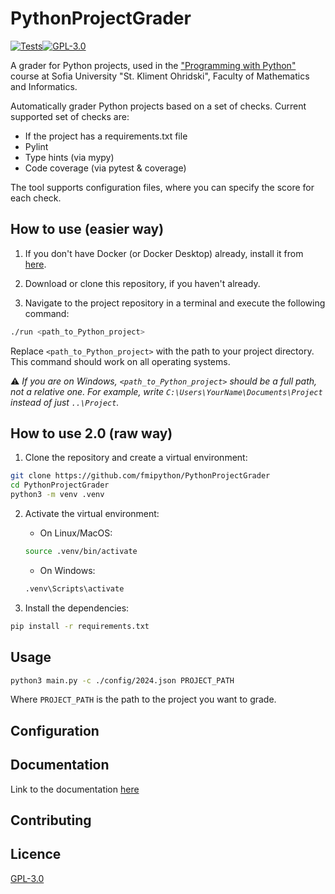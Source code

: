 # PythonProjectGrader

[![Tests](https://github.com/fmipython/PythonProjectGrader/actions/workflows/tests.yml/badge.svg?branch=main)](https://github.com/fmipython/PythonProjectGrader/actions/workflows/tests.yml)[![GPL-3.0](https://img.shields.io/badge/license-GPL_3.0-blue.svg)](https://github.com/lyubolp/slightly-better-cut/blob/main/LICENSE)

A grader for Python projects, used in the ["Programming with Python"](https://github.com/fmipython) course at Sofia University "St. Kliment Ohridski", Faculty of Mathematics and Informatics.

Automatically grader Python projects based on a set of checks.
Current supported set of checks are:

- If the project has a requirements.txt file
- Pylint
- Type hints (via mypy)
- Code coverage (via pytest & coverage)

The tool supports configuration files, where you can specify the score for each check.


## How to use (easier way)

1. If you don't have Docker (or Docker Desktop) already, install it from [here](https://docs.docker.com/get-docker).

2. Download or clone this repository, if you haven't already.

3. Navigate to the project repository in a terminal and execute the following command:

```bash
./run <path_to_Python_project>
```

Replace `<path_to_Python_project>` with the path to your project directory. This command should work on all operating systems.

⚠️ *If you are on Windows, `<path_to_Python_project>` should be a full path, not a relative one. For example, write `C:\Users\YourName\Documents\Project` instead of just `..\Project`.*


## How to use 2.0 (raw way)

1. Clone the repository and create a virtual environment:

```bash
git clone https://github.com/fmipython/PythonProjectGrader
cd PythonProjectGrader
python3 -m venv .venv
```

2. Activate the virtual environment:
      * On Linux/MacOS:

   ```bash
   source .venv/bin/activate
   ```

   * On Windows:

   ```bash
   .venv\Scripts\activate
   ```

3. Install the dependencies:

```bash
pip install -r requirements.txt
```

## Usage

```bash
python3 main.py -c ./config/2024.json PROJECT_PATH
```

Where `PROJECT_PATH` is the path to the project you want to grade.

## Configuration

## Documentation

Link to the documentation [here](https://fmipython.github.io/PythonProjectGrader/)

## Contributing

## Licence

[GPL-3.0](https://choosealicense.com/licenses/gpl-3.0/)
